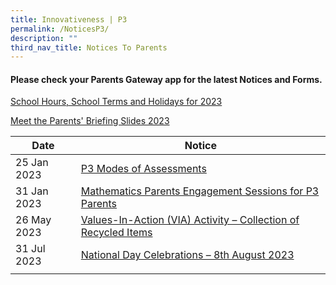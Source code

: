 ```yaml
---
title: Innovativeness | P3
permalink: /NoticesP3/
description: ""
third_nav_title: Notices To Parents
---
```

#### Please check your **Parents Gateway** app for the latest Notices and Forms.

[School Hours, School Terms and Holidays for 2023](/files/Letter%20to%20parents/007%20School%20Hours,%20School%20Terms%20and%20Holidays%20for%202023.pdf)

[Meet the Parents' Briefing Slides 2023](/for-parents/Other-Information/2023parentsbriefingslides/)

| Date | Notice |
| --- | ----- |
|  25 Jan 2023   |   [P3 Modes of Assessments](/files/Letter%20to%20parents/Term%201/024%20P3%20Modes%20of%20Assessments.pdf)   |
|  31 Jan 2023   |   [Mathematics Parents Engagement Sessions for P3 Parents](/files/Letter%20to%20parents/Term%201/031%20Maths%20Parents%20Engagement%20Session_%20P3_2023.pdf)   |
| 26 May 2023 | [Values-In-Action (VIA) Activity – Collection of Recycled Items](/files/Letter%20to%20parents/Term%202/059%20collection%20of%20recycled%20items.pdf) |
| 31 Jul 2023 | [National Day Celebrations – 8th August 2023](/files/Letter%20to%20parents/Term%203/074%20national%20day%20celebrations%20on%208%20aug%202023.pdf)  |
|     |      |